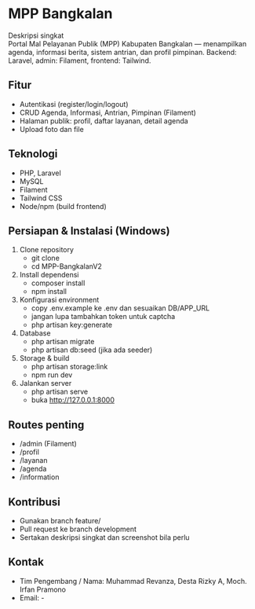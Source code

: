 # MPP Bangkalan

Deskripsi singkat  
Portal Mal Pelayanan Publik (MPP) Kabupaten Bangkalan — menampilkan agenda, informasi berita, sistem antrian, dan profil pimpinan. Backend: Laravel, admin: Filament, frontend: Tailwind.

## Fitur

-   Autentikasi (register/login/logout)
-   CRUD Agenda, Informasi, Antrian, Pimpinan (Filament)
-   Halaman publik: profil, daftar layanan, detail agenda
-   Upload foto dan file

## Teknologi

-   PHP, Laravel
-   MySQL
-   Filament
-   Tailwind CSS
-   Node/npm (build frontend)

## Persiapan & Instalasi (Windows)

1. Clone repository
    - git clone <repo-url>
    - cd MPP-BangkalanV2
2. Install dependensi
    - composer install
    - npm install
3. Konfigurasi environment
    - copy .env.example ke .env dan sesuaikan DB/APP_URL
    - jangan lupa tambahkan token untuk captcha
    - php artisan key:generate
4. Database
    - php artisan migrate
    - php artisan db:seed (jika ada seeder)
5. Storage & build
    - php artisan storage:link
    - npm run dev
6. Jalankan server
    - php artisan serve
    - buka http://127.0.0.1:8000

## Routes penting

-   /admin (Filament)
-   /profil
-   /layanan
-   /agenda
-   /information

## Kontribusi

-   Gunakan branch feature/<nama>
-   Pull request ke branch development
-   Sertakan deskripsi singkat dan screenshot bila perlu

## Kontak

-   Tim Pengembang / Nama: Muhammad Revanza, Desta Rizky A, Moch. Irfan Pramono
-   Email: -
